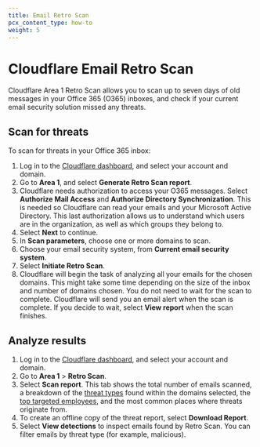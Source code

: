 ```yaml
---
title: Email Retro Scan
pcx_content_type: how-to
weight: 5
---
```


# Cloudflare Email Retro Scan

Cloudflare Area 1 Retro Scan allows you to scan up to seven days of old messages in your Office 365 (O365) inboxes, and check if your current email security solution missed any threats.

## Scan for threats

To scan for threats in your Office 365 inbox:

1. Log in to the [Cloudflare dashboard](https://dash.cloudflare.com/login), and select your account and domain.
2. Go to **Area 1**, and select **Generate Retro Scan report**.
3. Cloudflare needs authorization to access your O365 messages. Select **Authorize Mail Access** and **Authorize Directory Synchronization**. This is needed so Cloudflare can read your emails and your Microsoft Active Directory. This last authorization allows us to understand which users are in the organization, as well as which groups they belong to.
4. Select **Next** to continue.
5. In **Scan parameters**, choose one or more domains to scan.
6. Choose your email security system, from **Current email security system**.
7. Select **Initiate Retro Scan**.
8. Cloudflare will begin the task of analyzing all your emails for the chosen domains. This might take some time depending on the size of the inbox and number of domains chosen. You do not need to wait for the scan to complete. Cloudflare will send you an email alert when the scan is complete. If you decide to wait, select **View report** when the scan finishes.

## Analyze results

1. Log in to the [Cloudflare dashboard](https://dash.cloudflare.com/login), and select your account and domain.
2. Go to **Area 1** > **Retro Scan**.
3. Select **Scan report**. This tab shows the total number of emails scanned, a breakdown of the [threat types](/email-security/reference/dispositions-and-attributes/) found within the domains selected, the [top targeted employees](/email-security/email-configuration/enhanced-detections/business-email-compromise/), and the most common places where threats originate from.
4. To create an offline copy of the threat report, select **Download Report**.
5. Select **View detections** to inspect emails found by Retro Scan. You can filter emails by threat type (for example, malicious).